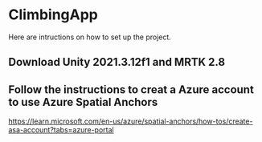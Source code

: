 # ClimbingApp

Here are intructions on how to set up the project.

## Download Unity 2021.3.12f1 and MRTK 2.8

## Follow the instructions to creat a Azure account to use Azure Spatial Anchors
https://learn.microsoft.com/en-us/azure/spatial-anchors/how-tos/create-asa-account?tabs=azure-portal


